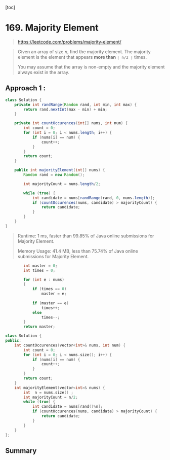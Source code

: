 [toc]

# 169. Majority Element

> https://leetcode.com/problems/majority-element/

> Given an array of size *n*, find the majority element. The majority element is the element that appears **more than** `⌊ n/2 ⌋` times.
>
> You may assume that the array is non-empty and the majority element always exist in the array.

## Approach 1 : 

```java
class Solution {
    private int randRange(Random rand, int min, int max) {
        return rand.nextInt(max - min) + min;
    }

    private int countOccurences(int[] nums, int num) {
        int count = 0;
        for (int i = 0; i < nums.length; i++) {
            if (nums[i] == num) {
                count++;
            }
        }
        return count;
    }

    public int majorityElement(int[] nums) {
        Random rand = new Random();

        int majorityCount = nums.length/2;

        while (true) {
            int candidate = nums[randRange(rand, 0, nums.length)];
            if (countOccurences(nums, candidate) > majorityCount) {
                return candidate;
            }
        }
    }
}
```
>Runtime: 1 ms, faster than 99.85% of Java online submissions for Majority Element.
>
>Memory Usage: 41.4 MB, less than 75.74% of Java online submissions for Majority Element.

```c++
        int master = 0; 
        int times = 0;  

        for (int e : nums)
        {
            if (times == 0)
                master = e;
            
            if (master == e)
                times++;
            else
                times--;
        }
        return master;

```

```c++
class Solution {
public:
    int countOccurences(vector<int>& nums, int num) {
        int count = 0;
        for (int i = 0; i < nums.size(); i++) {
            if (nums[i] == num) {
                count++;
            }
        }
        return count;
    }
    int majorityElement(vector<int>& nums) {
        int  n = nums.size() ;
        int majorityCount = n/2;
        while (true) {
            int candidate = nums[rand()%n];
            if (countOccurences(nums, candidate) > majorityCount) {
                return candidate;
            }
        }
    }
};

```



## Summary

